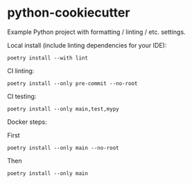 # python-cookiecutter

Example Python project with formatting / linting / etc. settings.

Local install (include linting dependencies for your IDE):

```shell
poetry install --with lint
```

CI linting:

```shell
poetry install --only pre-commit --no-root
```


CI testing:

```shell
poetry install --only main,test,mypy
```


Docker steps:

First

```shell
poetry install --only main --no-root
```

Then

```shell
poetry install --only main
```
